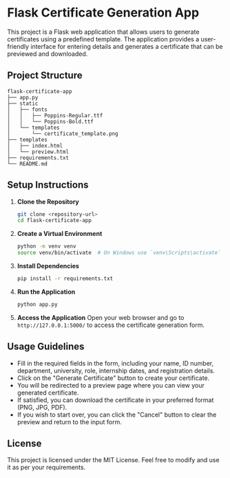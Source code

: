 # Flask Certificate Generation App

This project is a Flask web application that allows users to generate certificates using a predefined template. The application provides a user-friendly interface for entering details and generates a certificate that can be previewed and downloaded.

## Project Structure

```
flask-certificate-app
├── app.py
├── static
│   ├── fonts
│   │   ├── Poppins-Regular.ttf
│   │   └── Poppins-Bold.ttf
│   └── templates
│       └── certificate_template.png
├── templates
│   ├── index.html
│   └── preview.html
├── requirements.txt
└── README.md
```

## Setup Instructions

1. **Clone the Repository**
   ```bash
   git clone <repository-url>
   cd flask-certificate-app
   ```

2. **Create a Virtual Environment**
   ```bash
   python -m venv venv
   source venv/bin/activate  # On Windows use `venv\Scripts\activate`
   ```

3. **Install Dependencies**
   ```bash
   pip install -r requirements.txt
   ```

4. **Run the Application**
   ```bash
   python app.py
   ```

5. **Access the Application**
   Open your web browser and go to `http://127.0.0.1:5000/` to access the certificate generation form.

## Usage Guidelines

- Fill in the required fields in the form, including your name, ID number, department, university, role, internship dates, and registration details.
- Click on the "Generate Certificate" button to create your certificate.
- You will be redirected to a preview page where you can view your generated certificate.
- If satisfied, you can download the certificate in your preferred format (PNG, JPG, PDF).
- If you wish to start over, you can click the "Cancel" button to clear the preview and return to the input form.

## License

This project is licensed under the MIT License. Feel free to modify and use it as per your requirements.